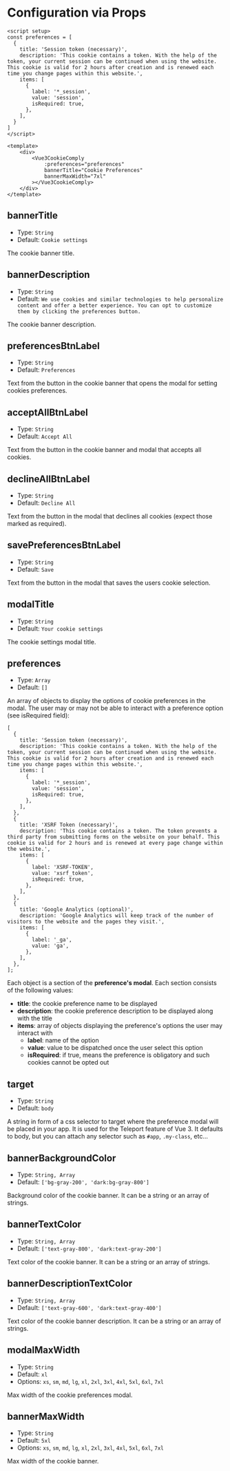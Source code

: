 # Configuration via Props

```js-vue{2-14,20-22}
<script setup>
const preferences = [
  {
    title: 'Session token (necessary)',
    description: 'This cookie contains a token. With the help of the token, your current session can be continued when using the website. This cookie is valid for 2 hours after creation and is renewed each time you change pages within this website.',
    items: [
      {
        label: '*_session',
        value: 'session',
        isRequired: true,
      },
    ],
  }
]
</script>
  
<template>
    <div>
        <Vue3CookieComply
            :preferences="preferences"
            bannerTitle="Cookie Preferences"
            bannerMaxWidth="7xl"
        ></Vue3CookieComply>
    </div>
</template>
```

## bannerTitle
* Type: `String`
* Default: `Cookie settings`

The cookie banner title.

## bannerDescription
* Type: `String`
* Default: `We use cookies and similar technologies to help personalize content and offer a better experience. You can opt to customize them by clicking the preferences button.`

The cookie banner description.

## preferencesBtnLabel
* Type: `String`
* Default: `Preferences`

Text from the button in the cookie banner that opens the modal for setting cookies preferences.

## acceptAllBtnLabel
* Type: `String`
* Default: `Accept All`

Text from the button in the cookie banner and modal that accepts all cookies.

## declineAllBtnLabel
* Type: `String`
* Default: `Decline All`

Text from the button in the modal that declines all cookies (expect those marked as required).

## savePreferencesBtnLabel
* Type: `String`
* Default: `Save`

Text from the button in the modal that saves the users cookie selection.

## modalTitle
* Type: `String`
* Default: `Your cookie settings`

The cookie settings modal title.

## preferences
* Type: `Array`
* Default: `[]`

An array of objects to display the options of cookie preferences in the modal. The user may or may not be able to interact with a preference option (see isRequired field):

```
[
  {
    title: 'Session token (necessary)',
    description: 'This cookie contains a token. With the help of the token, your current session can be continued when using the website. This cookie is valid for 2 hours after creation and is renewed each time you change pages within this website.',
    items: [
      {
        label: '*_session',
        value: 'session',
        isRequired: true,
      },
    ],
  },
  {
    title: 'XSRF Token (necessary)',
    description: 'This cookie contains a token. The token prevents a third party from submitting forms on the website on your behalf. This cookie is valid for 2 hours and is renewed at every page change within the website.',
    items: [
      {
        label: 'XSRF-TOKEN',
        value: 'xsrf_token',
        isRequired: true,
      },
    ],
  },
  {
    title: 'Google Analytics (optional)',
    description: 'Google Analytics will keep track of the number of visitors to the website and the pages they visit.',
    items: [
      {
        label: '_ga',
        value: 'ga',
      },
    ],
  },
];
```

Each object is a section of the **preference's modal**. Each section consists of the following values:
* **title**: the cookie preference name to be displayed
* **description**: the cookie preference description to be displayed along with the title
* **items**: array of objects displaying the preference's options the user may interact with
  * **label**: name of the option
  * **value**: value to be dispatched once the user select this option
  * **isRequired**: if true, means the preference is obligatory and such cookies cannot be opted out

## target
* Type: `String`
* Default: `body`

A string in form of a css selector to target where the preference modal will be placed in your app. It is used for the Teleport feature of Vue 3. It defaults to body, but you can attach any selector such as `#app`, `.my-class`, etc...

## bannerBackgroundColor
* Type: `String, Array`
* Default: `['bg-gray-200', 'dark:bg-gray-800']`

Background color of the cookie banner. It can be a string or an array of strings.

## bannerTextColor
* Type: `String, Array`
* Default: `['text-gray-800', 'dark:text-gray-200']`

Text color of the cookie banner. It can be a string or an array of strings.

## bannerDescriptionTextColor
* Type: `String, Array`
* Default: `['text-gray-600', 'dark:text-gray-400']`

Text color of the cookie banner description. It can be a string or an array of strings.

## modalMaxWidth
* Type: `String`
* Default: `xl`
* Options: `xs`, `sm`, `md`, `lg`, `xl`, `2xl`, `3xl`, `4xl`, `5xl`, `6xl`, `7xl`

Max width of the cookie preferences modal.

## bannerMaxWidth
* Type: `String`
* Default: `5xl`
* Options: `xs`, `sm`, `md`, `lg`, `xl`, `2xl`, `3xl`, `4xl`, `5xl`, `6xl`, `7xl`

Max width of the cookie banner.
